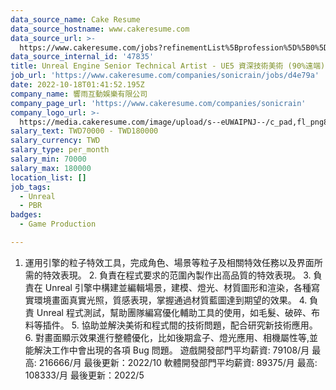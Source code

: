 ```yaml
---
data_source_name: Cake Resume
data_source_hostname: www.cakeresume.com
data_source_url: >-
  https://www.cakeresume.com/jobs?refinementList%5Bprofession%5D%5B0%5D=game-production&range%5Bsalary_range%5D%5Bmin%5D=1000000
data_source_internal_id: '47835'
title: Unreal Engine Senior Technical Artist - UE5 資深技術美術 (90%遠端)
job_url: 'https://www.cakeresume.com/companies/sonicrain/jobs/d4e79a'
date: 2022-10-18T01:41:52.195Z
company_name: 響雨互動娛樂有限公司
company_page_url: 'https://www.cakeresume.com/companies/sonicrain'
company_logo_url: >-
  https://media.cakeresume.com/image/upload/s--eUWAIPNJ--/c_pad,fl_png8,h_200,w_200/v1665990604/lkyaecn994iyt3sjg5m7.png
salary_text: TWD70000 - TWD180000
salary_currency: TWD
salary_type: per_month
salary_min: 70000
salary_max: 180000
location_list: []
job_tags:
  - Unreal
  - PBR
badges:
  - Game Production

---
```


1. 運用引擎的粒子特效工具，完成角色、場景等粒子及相關特效任務以及界面所需的特效表現。 2. 負責在程式要求的范圍內製作出高品質的特效表現。 3. 負責在 Unreal 引擎中構建並編輯場景，建模、燈光、材質圖形和渲染，各種寫實環境畫面真實光照，質感表現，掌握通過材質藍圖達到期望的效果。 4. 負責 Unreal 程式測試，幫助團隊編寫優化輔助工具的使用，如毛髮、破碎、布料等插件。 5. 協助並解決美術和程式間的技術問題，配合研究新技術應用。 6. 對畫面顯示效果進行整體優化，比如後期盒子、燈光應用、相機屬性等,並能解決工作中會出現的各項 Bug 問題。 遊戲開發部門平均薪資: 79108/月 最高: 216666/月 最後更新：2022/10 軟體開發部門平均薪資: 89375/月 最高: 108333/月 最後更新：2022/5